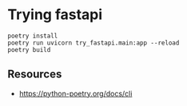 # Trying fastapi

```
poetry install
poetry run uvicorn try_fastapi.main:app --reload
poetry build
```


## Resources

* https://python-poetry.org/docs/cli

